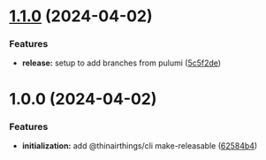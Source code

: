# [1.1.0](https://github.com/CraterCode/images/compare/v1.0.0...v1.1.0) (2024-04-02)


### Features

* **release:** setup to add branches from pulumi ([5c5f2de](https://github.com/CraterCode/images/commit/5c5f2de7aa59932e0bfb1859baf2270ab412ec31))

# 1.0.0 (2024-04-02)


### Features

* **initialization:** add @thinairthings/cli make-releasable ([62584b4](https://github.com/CraterCode/images/commit/62584b4a896ab787478aec75e201ab7817378e01))
